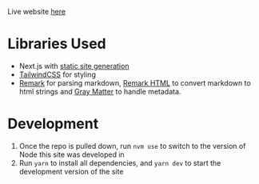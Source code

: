 Live website [here](https://www.raphaelram.com)

# Libraries Used

- Next.js with [static site generation](https://nextjs.org/docs/basic-features/pages)
- [TailwindCSS](https://tailwindcss.com) for styling
- [Remark](https://github.com/remarkjs/remark) for parsing markdown, [Remark HTML](https://github.com/remarkjs/remark-html) to convert markdown to html strings and [Gray Matter](https://github.com/jonschlinkert/gray-matter) to handle metadata.

# Development

1. Once the repo is pulled down, run `nvm use` to switch to the version of Node this site was developed in
2. Run `yarn` to install all dependencies, and `yarn dev` to start the development version of the site
